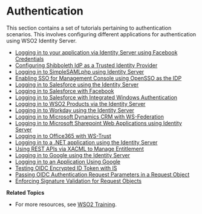 # Authentication

This section contains a set of tutorials pertaining to authentication
scenarios. This involves configuring different applications for
authentication using WSO2 Identity Server.

-   [Logging in to your application via Identity Server using Facebook
    Credentials](Logging_in_to_your_application_via_Identity_Server_using_Facebook_Credentials)
-   [Configuring Shibboleth IdP as a Trusted Identity
    Provider](Configuring_Shibboleth_IdP_as_a_Trusted_Identity_Provider)
-   [Logging in to SimpleSAMLphp using Identity
    Server](Logging_in_to_SimpleSAMLphp_using_Identity_Server)
-   [Enabling SSO for Management Console using OpenSSO as the
    IDP](Enabling_SSO_for_Management_Console_using_OpenSSO_as_the_IDP)
-   [Logging in to Salesforce using the Identity
    Server](Logging_in_to_Salesforce_using_the_Identity_Server)
-   [Logging in to Salesforce with
    Facebook](Logging_in_to_Salesforce_with_Facebook)
-   [Logging in to Salesforce with Integrated Windows
    Authentication](Logging_in_to_Salesforce_with_Integrated_Windows_Authentication)
-   [Logging in to WSO2 Products via the Identity
    Server](Logging_in_to_WSO2_Products_via_the_Identity_Server)
-   [Logging in to Workday using the Identity
    Server](Logging_in_to_Workday_using_the_Identity_Server)
-   [Logging in to Microsoft Dynamics CRM with
    WS-Federation](Logging_in_to_Microsoft_Dynamics_CRM_with_WS-Federation)
-   [Logging in to Microsoft Sharepoint Web Applications using Identity
    Server](Logging_in_to_Microsoft_Sharepoint_Web_Applications_using_Identity_Server)
-   [Logging in to Office365 with
    WS-Trust](Logging_in_to_Office365_with_WS-Trust)
-   [Logging in to a .NET application using the Identity
    Server](Logging_in_to_a_.NET_application_using_the_Identity_Server)
-   [Using REST APIs via XACML to Manage
    Entitlement](Using_REST_APIs_via_XACML_to_Manage_Entitlement)
-   [Logging in to Google using the Identity
    Server](Logging_in_to_Google_using_the_Identity_Server)
-   [Logging in to an Application Using
    Google](Logging_in_to_an_Application_Using_Google)
-   [Testing OIDC Encrypted ID Token with
    IS](Testing_OIDC_Encrypted_ID_Token_with_IS)
-   [Passing OIDC Authentication Request Parameters in a Request
    Object](../../tutorials/passing-oidc-authentication-request-parameters-in-a-request-object)
-   [Enforcing Signature Validation for Request
    Objects](Enforcing_Signature_Validation_for_Request_Objects)

**Related Topics**

-   For more resources, see [WSO2 Training](http://wso2.com/training/).

